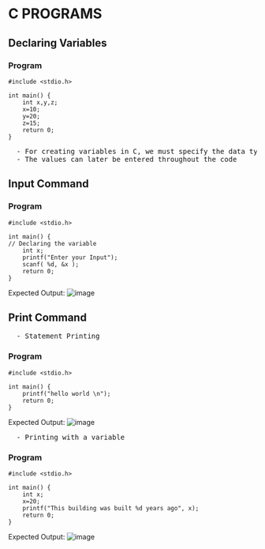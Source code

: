 # C PROGRAMS

## Declaring Variables
### Program
```
#include <stdio.h>

int main() {
	int x,y,z;
	x=10;
	y=20;
	z=15;
	return 0;
}
```
<pre>
  - For creating variables in C, we must specify the data type enter the variable name(s)
  - The values can later be entered throughout the code
</pre>

## Input Command
### Program
```
#include <stdio.h>

int main() {
// Declaring the variable
	int x;
	printf("Enter your Input");
	scanf( %d, &x );
	return 0;
}
```
Expected Output:
![image](https://github.com/user-attachments/assets/d8e13cef-8f3b-47b9-80a5-e97b4b774f6f)


## Print Command

<pre>
  - Statement Printing
</pre>
### Program
```
#include <stdio.h>

int main() {
    printf("hello world \n");
    return 0;
}
```
Expected Output:
![image](https://github.com/user-attachments/assets/4d64e5b7-6734-4609-bf20-00f3a741ce2f)

<pre>
  - Printing with a variable
</pre>
### Program
```
#include <stdio.h>

int main() {
    int x;
    x=20;
    printf("This building was built %d years ago", x);
    return 0;
}
```
Expected Output:
![image](https://github.com/user-attachments/assets/2ff0b447-2db9-4698-b1d2-4382947e0e18)





